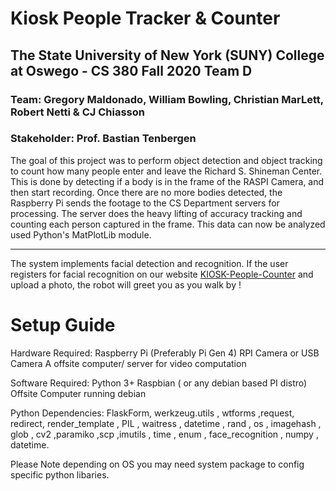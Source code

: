 # Kiosk People Tracker & Counter 

## The State University of New York (SUNY) College at Oswego - CS 380 Fall 2020 Team D
### Team: Gregory Maldonado, William Bowling, Christian MarLett, Robert Netti & CJ Chiasson
### Stakeholder: Prof. Bastian Tenbergen

The goal of this project was to perform object detection and object tracking to count how many people enter and leave the Richard S. Shineman Center. This is done by detecting if a body is in the frame of the RASPI Camera, and then start recording. Once there are no more bodies detected, the Raspberry Pi sends the footage to the CS Department servers for processing. The server does the heavy lifting of accuracy tracking and counting each person captured in the frame. This data can now be analyzed used Python's MatPlotLib module.

<hr /> 
The system implements facial detection and recognition. If the user registers for facial recognition on our website <a href="http://pi.cs.oswego.edu:2770/">KIOSK-People-Counter</a> and upload a photo, the robot will greet you as you walk by !    


# Setup Guide
<p>
Hardware Required: Raspberry Pi (Preferably Pi Gen 4) 
                   RPI Camera or USB Camera 
                   A offsite computer/ server for video computation
                   
Software Required: Python 3+
                   Raspbian ( or any debian based PI distro)
                   Offsite Computer running debian
                   
Python Dependencies: FlaskForm, werkzeug.utils , wtforms ,request, redirect, render_template , PIL , waitress , datetime , rand , os , imagehash , glob , cv2 ,paramiko ,scp ,imutils , time , enum , face_recognition , numpy , datetime. 

Please Note depending on OS you may need system package to config specific python libaries. 
</p>

